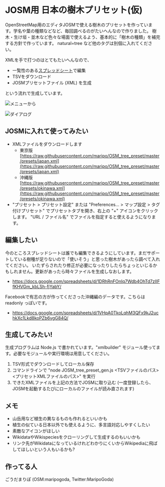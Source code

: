 # JOSM用 日本の樹木プリセット(仮)

OpenStreetMap用のエディタJOSMで使える樹木のプリセットを作っています。学名や葉の種類などなど、毎回調べるのがたいへんなので作りました。
樹木・生け垣・並木など色々な場面で使えるよう、基本的に「樹木の種類」を補完する方針で作っています。 natural=tree など他のタグは別個に入れてください。

XMLを手で打つのはとてもたいへんなので、

- 一覧性のある[スプレッドシート](https://docs.google.com/spreadsheets/d/1DRhRnFOnIq7Wdb4OhTd7zIIFfKHVGm_kbLSh-fjYabY/)で編集
- TSVをダウンロード
- JOSMプリセットファイル (XML) を生成

という流れで生成しています。

![メニューから](https://github.com/maripo/OSM_tree_preset/blob/master/doc/img/screenshot_menu.png)

![ダイアログ](https://github.com/maripo/OSM_tree_preset/blob/master/doc/img/screenshot_dialog.png)

## JOSMに入れて使ってみたい

- XMLファイルをダウンロードします
	- 東京版 [https://raw.githubusercontent.com/maripo/OSM_tree_preset/master/presets/japan.xml](https://raw.githubusercontent.com/maripo/OSM_tree_preset/master/presets/japan.xml)
	- 沖縄版 [https://raw.githubusercontent.com/maripo/OSM_tree_preset/master/presets/okinawa.xml](https://raw.githubusercontent.com/maripo/OSM_tree_preset/master/presets/okinawa.xml)
- "プリセット > プリセット設定" または "Preferences... > マップ設定 > タグ付けプリセット" でプリセットタブを開き、右上の "+" アイコンをクリックします。
"URL / ファイル名" でファイルを指定すると使えるようになります。

## 編集したい

今のところスプレッドシートは誰でも編集できるようにしています。まだサポートしている樹種が足りないので「使いそう」と思った樹木があったら調べて入れてください。
いたずらされたり修正が必要になったりしたらちょっといじるかもしれません。更新があったら時々ファイルを生成しなおします。

- https://docs.google.com/spreadsheets/d/1DRhRnFOnIq7Wdb4OhTd7zIIFfKHVGm_kbLSh-fjYabY/

Facebookで有志の方が作ってくださった沖縄編のデータです。こちらは readonly っぽいです。

- https://docs.google.com/spreadsheets/d/1VHpA0TkoLqhM3QFx9kJ2uchkXc1Lkd8koPZb6vgG84Q/

## 生成してみたい!

生成プログラムは Node.js で書かれています。"xmlbuilder" モジュール使ってます。必要なモジュールや実行環境は用意してください。

1. TSV形式でダウンロードしてローカル保存
2. コマンドラインで "node JOSM_tree_preset_gen.js <TSVファイルのパス> <プリセットXMLファイルのパス>" を実行
3. できたXMLファイルを上記の方法でJOSMに取り込む (一度登録したら、JOSMを起動するたびにローカルのファイルが読み直されます)

## メモ

- 山岳用など植生の異なるものも作れるといいかも
- 植生の似ている日本以外でも使えるように、多言語対応しやすくしたい
- 素敵なアイコンがほしい
- WikidataやWikispeciesをクローリングして生成するのもいいかも
- リンク先がWikidataになっているけれどわかりにくいからWikipediaに飛ばしてほしいという人もいるかも?

## 作ってる人

ごうだまりぽ (OSM:maripogoda, Twitter:MaripoGoda)